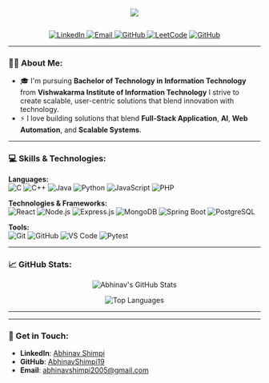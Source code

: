<h1>
<p align="center">
  <img src="https://readme-typing-svg.herokuapp.com?lines=Hi,+I'm+Abhinav+Shimpi+👋;Full+Stack+Developer+💻;AI+%26+ML+Enthusiast+🤖;Open+Source+Contributor+🌐;Tech+Blogger+✍️;Always+Learning+📚&center=true&width=800&height=60&color=00FEEF&vCenter=true&size=30">
</p>
</h1>


<p align="center">
  <a href="https://www.linkedin.com/in/abhinav-shimpi-392616258/">
    <img alt="LinkedIn" title="LinkedIn" src="https://img.shields.io/badge/LinkedIn-Abhinav_Shimpi-blue?style=for-the-badge&logo=linkedin&logoColor=white">
  </a> 
  <a href="mailto:abhinavshimpi2005@gmail.com">
    <img alt="Email" title="Email" src="https://img.shields.io/badge/Email-abhinavshimpi2005@gmail.com-red?style=for-the-badge&logo=gmail&logoColor=white">
  </a> 
  <a href="https://github.com/AbhinavShimpi19">
    <img alt="GitHub" title="GitHub" src="https://img.shields.io/badge/GitHub-AbhinavShimpi19-lightgrey?style=for-the-badge&logo=github&logoColor=black">
  </a> 
  <a href="https://leetcode.com/YOUR_LEETCODE_USERNAME/"><img src="https://img.shields.io/badge/LeetCode-%23FFA116.svg?style=for-the-badge&logo=leetcode&logoColor=white" alt="LeetCode"></a>
  <a href="https://github.com/AbhinavShimpi19"><img src="https://img.shields.io/github/followers/AbhinavShimpi19?label=Follow&style=social" alt="GitHub"></a>
</p>



---

### 👨‍💻 About Me:
- 🎓 I'm pursuing **Bachelor of Technology in Information Technology** from **Vishwakarma Institute of Information Technology** 
I strive to create scalable, user-centric solutions that blend innovation with technology.  
- ⚡ I love building solutions that blend **Full-Stack Application**, **AI**, **Web Automation**, and **Scalable Systems**.

---



### 💻 Skills & Technologies:

**Languages:**  
![C](https://img.shields.io/badge/C-%2300599C.svg?style=flat&logo=c&logoColor=white) ![C++](https://img.shields.io/badge/C++-%2300599C.svg?style=flat&logo=c%2B%2B&logoColor=white) ![Java](https://img.shields.io/badge/Java-%23ED8B00.svg?style=flat&logo=java&logoColor=white) ![Python](https://img.shields.io/badge/Python-%2314354C.svg?style=flat&logo=python&logoColor=white) ![JavaScript](https://img.shields.io/badge/JavaScript-%23323330.svg?style=flat&logo=javascript&logoColor=%23F7DF1E) ![PHP](https://img.shields.io/badge/PHP-%23777BB4.svg?style=flat&logo=php&logoColor=white)

**Technologies & Frameworks:**  
![React](https://img.shields.io/badge/React-%2320232a.svg?style=flat&logo=react&logoColor=%2361DAFB) ![Node.js](https://img.shields.io/badge/Node.js-%2343853D.svg?style=flat&logo=node.js&logoColor=white) ![Express.js](https://img.shields.io/badge/Express.js-%23404d59.svg?style=flat&logo=express&logoColor=%2361DAFB) ![MongoDB](https://img.shields.io/badge/MongoDB-%2347A248.svg?style=flat&logo=mongodb&logoColor=white) ![Spring Boot](https://img.shields.io/badge/Spring%20Boot-%236DB33F.svg?style=flat&logo=spring&logoColor=white) ![PostgreSQL](https://img.shields.io/badge/PostgreSQL-%23336791.svg?style=flat&logo=postgresql&logoColor=white)

**Tools:**  
![Git](https://img.shields.io/badge/Git-%23F05033.svg?style=flat&logo=git&logoColor=white) ![GitHub](https://img.shields.io/badge/GitHub-%23181717.svg?style=flat&logo=github&logoColor=white) ![VS Code](https://img.shields.io/badge/VS%20Code-%23007ACC.svg?style=flat&logo=visual-studio-code&logoColor=white) ![Pytest](https://img.shields.io/badge/Pytest-%23005FCC.svg?style=flat&logo=python&logoColor=white)

---

### 📈 GitHub Stats:

<p align="center">
  <img src="https://github-readme-stats.vercel.app/api?username=AbhinavShimpi19&show_icons=true&theme=radical" alt="Abhinav's GitHub Stats" />
</p>

<p align="center">
  <img src="https://github-readme-stats.vercel.app/api/top-langs/?username=AbhinavShimpi19&layout=compact&theme=radical" alt="Top Languages" />
</p>

---


---

### 📢 Get in Touch:
- **LinkedIn**: [Abhinav Shimpi](https://www.linkedin.com/in/abhinav-shimpi-392616258/)
- **GitHub**: [AbhinavShimpi19](https://github.com/AbhinavShimpi19)
- **Email**: [abhinavshimpi2005@gmail.com](mailto:abhinavshimpi2005@gmail.com)

